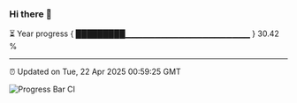 ### Hi there 👋

⏳ Year progress { █████████▁▁▁▁▁▁▁▁▁▁▁▁▁▁▁▁▁▁▁▁▁ } 30.42 %

---

⏰ Updated on Tue, 22 Apr 2025 00:59:25 GMT

![Progress Bar CI](https://github.com/code-lakshay/GitHub-Actions-Demo/workflows/Progress%20Bar%20CI/badge.svg)

